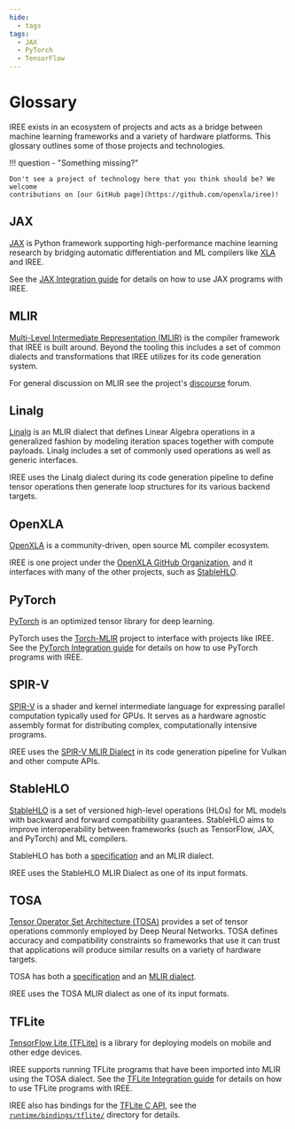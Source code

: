 ```yaml
---
hide:
  - tags
tags:
  - JAX
  - PyTorch
  - TensorFlow
---
```


# Glossary

IREE exists in an ecosystem of projects and acts as a bridge between machine
learning frameworks and a variety of hardware platforms. This glossary outlines
some of those projects and technologies.

!!! question - "Something missing?"

    Don't see a project of technology here that you think should be? We welcome
    contributions on [our GitHub page](https://github.com/openxla/iree)!

## JAX

[JAX](https://github.com/google/jax) is Python framework supporting
high-performance machine learning research by bridging automatic differentiation
and ML compilers like [XLA](https://github.com/openxla/xla) and IREE.

See the
[JAX Integration guide](../guides/ml-frameworks/jax.md) for details on how to
use JAX programs with IREE.

## MLIR

[Multi-Level Intermediate Representation (MLIR)](https://mlir.llvm.org/) is
the compiler framework that IREE is built around. Beyond the tooling
this includes a set of common dialects and transformations that IREE
utilizes for its code generation system.

For general discussion on MLIR see the project's
[discourse](https://discourse.llvm.org/c/mlir/31) forum.

## Linalg

[Linalg](https://mlir.llvm.org/docs/Dialects/Linalg/) is an MLIR dialect
that defines Linear Algebra operations in a generalized fashion by modeling
iteration spaces together with compute payloads. Linalg includes a set of
commonly used operations as well as generic interfaces.

IREE uses the Linalg dialect during its code generation pipeline to define
tensor operations then generate loop structures for its various backend targets.

## OpenXLA

[OpenXLA](https://github.com/openxla/community) is a community-driven, open
source ML compiler ecosystem.

IREE is one project under the
[OpenXLA GitHub Organization](https://github.com/openxla), and it interfaces
with many of the other projects, such as [StableHLO](#stablehlo).

## PyTorch

[PyTorch](https://pytorch.org/) is an optimized tensor library for deep
learning.

PyTorch uses the [Torch-MLIR](https://github.com/llvm/torch-mlir) project to
interface with projects like IREE. See the
[PyTorch Integration guide](../guides/ml-frameworks/pytorch.md) for details on
how to use PyTorch programs with IREE.

## SPIR-V

[SPIR-V](https://www.khronos.org/spir/) is a shader and kernel intermediate
language for expressing parallel computation typically used for GPUs. It serves
as a hardware agnostic assembly format for distributing complex,
computationally intensive programs.

IREE uses the
[SPIR-V MLIR Dialect](https://mlir.llvm.org/docs/Dialects/SPIR-V/) in its code
generation pipeline for Vulkan and other compute APIs.

## StableHLO

[StableHLO](https://github.com/openxla/stablehlo) is a set of versioned
high-level operations (HLOs) for ML models with backward and forward
compatibility guarantees. StableHLO aims to improve interoperability between
frameworks (such as TensorFlow, JAX, and PyTorch) and ML compilers.

StableHLO has both a
[specification](https://github.com/openxla/stablehlo/blob/main/docs/spec.md)
and an MLIR dialect.

IREE uses the StableHLO MLIR Dialect as one of its input formats.

## TOSA

[Tensor Operator Set Architecture (TOSA)](https://www.mlplatform.org/tosa)
provides a set of tensor operations commonly employed by Deep Neural Networks.
TOSA defines accuracy and compatibility constraints so frameworks that use it
can trust that applications will produce similar results on a variety of
hardware targets.

TOSA has both a [specification](https://www.mlplatform.org/tosa/tosa_spec.html)
and an [MLIR dialect](https://mlir.llvm.org/docs/Dialects/TOSA/).

IREE uses the TOSA MLIR dialect as one of its input formats.

## TFLite

[TensorFlow Lite (TFLite)](https://www.tensorflow.org/lite) is a library
for deploying models on mobile and other edge devices.

IREE supports running TFLite programs that have been imported into MLIR using
the TOSA dialect. See the
[TFLite Integration guide](../guides/ml-frameworks/tflite.md) for details on how
to use TFLite programs with IREE.

IREE also has bindings for the
[TFLite C API](https://github.com/tensorflow/tensorflow/tree/master/tensorflow/lite/c),
see the
[`runtime/bindings/tflite/`](https://github.com/openxla/iree/tree/main/runtime/bindings/tflite)
directory for details.
